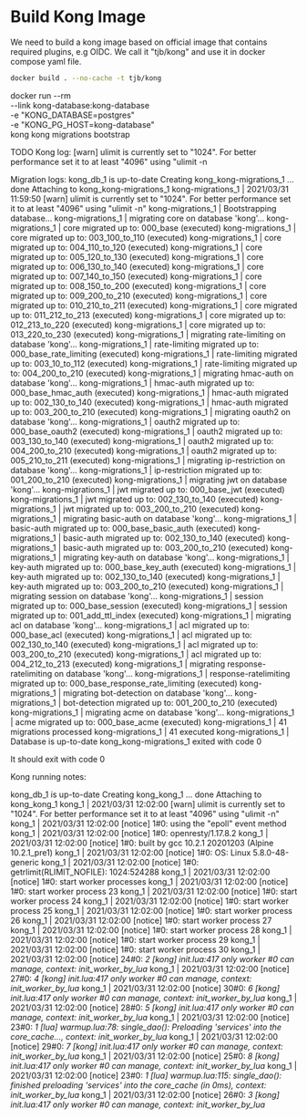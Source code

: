 # Build Kong Image
We need to build a kong image based on official image that contains required plugins, e.g OIDC.
We call it "tjb/kong" and use it in docker compose yaml file.

```bash
docker build . --no-cache -t tjb/kong
```


docker run --rm \
    --link kong-database:kong-database \
    -e "KONG_DATABASE=postgres" \
    -e "KONG_PG_HOST=kong-database" \
    kong kong migrations bootstrap



TODO
Kong log:
[warn] ulimit is currently set to "1024". For better performance set it to at least "4096" using "ulimit -n



Migration logs:
kong_db_1 is up-to-date
Creating kong_kong-migrations_1 ... done
Attaching to kong_kong-migrations_1
kong-migrations_1     | 2021/03/31 11:59:50 [warn] ulimit is currently set to "1024". For better performance set it to at least "4096" using "ulimit -n"
kong-migrations_1     | Bootstrapping database...
kong-migrations_1     | migrating core on database 'kong'...
kong-migrations_1     | core migrated up to: 000_base (executed)
kong-migrations_1     | core migrated up to: 003_100_to_110 (executed)
kong-migrations_1     | core migrated up to: 004_110_to_120 (executed)
kong-migrations_1     | core migrated up to: 005_120_to_130 (executed)
kong-migrations_1     | core migrated up to: 006_130_to_140 (executed)
kong-migrations_1     | core migrated up to: 007_140_to_150 (executed)
kong-migrations_1     | core migrated up to: 008_150_to_200 (executed)
kong-migrations_1     | core migrated up to: 009_200_to_210 (executed)
kong-migrations_1     | core migrated up to: 010_210_to_211 (executed)
kong-migrations_1     | core migrated up to: 011_212_to_213 (executed)
kong-migrations_1     | core migrated up to: 012_213_to_220 (executed)
kong-migrations_1     | core migrated up to: 013_220_to_230 (executed)
kong-migrations_1     | migrating rate-limiting on database 'kong'...
kong-migrations_1     | rate-limiting migrated up to: 000_base_rate_limiting (executed)
kong-migrations_1     | rate-limiting migrated up to: 003_10_to_112 (executed)
kong-migrations_1     | rate-limiting migrated up to: 004_200_to_210 (executed)
kong-migrations_1     | migrating hmac-auth on database 'kong'...
kong-migrations_1     | hmac-auth migrated up to: 000_base_hmac_auth (executed)
kong-migrations_1     | hmac-auth migrated up to: 002_130_to_140 (executed)
kong-migrations_1     | hmac-auth migrated up to: 003_200_to_210 (executed)
kong-migrations_1     | migrating oauth2 on database 'kong'...
kong-migrations_1     | oauth2 migrated up to: 000_base_oauth2 (executed)
kong-migrations_1     | oauth2 migrated up to: 003_130_to_140 (executed)
kong-migrations_1     | oauth2 migrated up to: 004_200_to_210 (executed)
kong-migrations_1     | oauth2 migrated up to: 005_210_to_211 (executed)
kong-migrations_1     | migrating ip-restriction on database 'kong'...
kong-migrations_1     | ip-restriction migrated up to: 001_200_to_210 (executed)
kong-migrations_1     | migrating jwt on database 'kong'...
kong-migrations_1     | jwt migrated up to: 000_base_jwt (executed)
kong-migrations_1     | jwt migrated up to: 002_130_to_140 (executed)
kong-migrations_1     | jwt migrated up to: 003_200_to_210 (executed)
kong-migrations_1     | migrating basic-auth on database 'kong'...
kong-migrations_1     | basic-auth migrated up to: 000_base_basic_auth (executed)
kong-migrations_1     | basic-auth migrated up to: 002_130_to_140 (executed)
kong-migrations_1     | basic-auth migrated up to: 003_200_to_210 (executed)
kong-migrations_1     | migrating key-auth on database 'kong'...
kong-migrations_1     | key-auth migrated up to: 000_base_key_auth (executed)
kong-migrations_1     | key-auth migrated up to: 002_130_to_140 (executed)
kong-migrations_1     | key-auth migrated up to: 003_200_to_210 (executed)
kong-migrations_1     | migrating session on database 'kong'...
kong-migrations_1     | session migrated up to: 000_base_session (executed)
kong-migrations_1     | session migrated up to: 001_add_ttl_index (executed)
kong-migrations_1     | migrating acl on database 'kong'...
kong-migrations_1     | acl migrated up to: 000_base_acl (executed)
kong-migrations_1     | acl migrated up to: 002_130_to_140 (executed)
kong-migrations_1     | acl migrated up to: 003_200_to_210 (executed)
kong-migrations_1     | acl migrated up to: 004_212_to_213 (executed)
kong-migrations_1     | migrating response-ratelimiting on database 'kong'...
kong-migrations_1     | response-ratelimiting migrated up to: 000_base_response_rate_limiting (executed)
kong-migrations_1     | migrating bot-detection on database 'kong'...
kong-migrations_1     | bot-detection migrated up to: 001_200_to_210 (executed)
kong-migrations_1     | migrating acme on database 'kong'...
kong-migrations_1     | acme migrated up to: 000_base_acme (executed)
kong-migrations_1     | 41 migrations processed
kong-migrations_1     | 41 executed
kong-migrations_1     | Database is up-to-date
kong_kong-migrations_1 exited with code 0


It should exit with code 0





Kong running notes:

kong_db_1 is up-to-date
Creating kong_kong_1 ... done
Attaching to kong_kong_1
kong_1                | 2021/03/31 12:02:00 [warn] ulimit is currently set to "1024". For better performance set it to at least "4096" using "ulimit -n"
kong_1                | 2021/03/31 12:02:00 [notice] 1#0: using the "epoll" event method
kong_1                | 2021/03/31 12:02:00 [notice] 1#0: openresty/1.17.8.2
kong_1                | 2021/03/31 12:02:00 [notice] 1#0: built by gcc 10.2.1 20201203 (Alpine 10.2.1_pre1) 
kong_1                | 2021/03/31 12:02:00 [notice] 1#0: OS: Linux 5.8.0-48-generic
kong_1                | 2021/03/31 12:02:00 [notice] 1#0: getrlimit(RLIMIT_NOFILE): 1024:524288
kong_1                | 2021/03/31 12:02:00 [notice] 1#0: start worker processes
kong_1                | 2021/03/31 12:02:00 [notice] 1#0: start worker process 23
kong_1                | 2021/03/31 12:02:00 [notice] 1#0: start worker process 24
kong_1                | 2021/03/31 12:02:00 [notice] 1#0: start worker process 25
kong_1                | 2021/03/31 12:02:00 [notice] 1#0: start worker process 26
kong_1                | 2021/03/31 12:02:00 [notice] 1#0: start worker process 27
kong_1                | 2021/03/31 12:02:00 [notice] 1#0: start worker process 28
kong_1                | 2021/03/31 12:02:00 [notice] 1#0: start worker process 29
kong_1                | 2021/03/31 12:02:00 [notice] 1#0: start worker process 30
kong_1                | 2021/03/31 12:02:00 [notice] 24#0: *2 [kong] init.lua:417 only worker #0 can manage, context: init_worker_by_lua*
kong_1                | 2021/03/31 12:02:00 [notice] 27#0: *4 [kong] init.lua:417 only worker #0 can manage, context: init_worker_by_lua*
kong_1                | 2021/03/31 12:02:00 [notice] 30#0: *6 [kong] init.lua:417 only worker #0 can manage, context: init_worker_by_lua*
kong_1                | 2021/03/31 12:02:00 [notice] 28#0: *5 [kong] init.lua:417 only worker #0 can manage, context: init_worker_by_lua*
kong_1                | 2021/03/31 12:02:00 [notice] 23#0: *1 [lua] warmup.lua:78: single_dao(): Preloading 'services' into the core_cache..., context: init_worker_by_lua*
kong_1                | 2021/03/31 12:02:00 [notice] 29#0: *7 [kong] init.lua:417 only worker #0 can manage, context: init_worker_by_lua*
kong_1                | 2021/03/31 12:02:00 [notice] 25#0: *8 [kong] init.lua:417 only worker #0 can manage, context: init_worker_by_lua*
kong_1                | 2021/03/31 12:02:00 [notice] 23#0: *1 [lua] warmup.lua:115: single_dao(): finished preloading 'services' into the core_cache (in 0ms), context: init_worker_by_lua*
kong_1                | 2021/03/31 12:02:00 [notice] 26#0: *3 [kong] init.lua:417 only worker #0 can manage, context: init_worker_by_lua*



